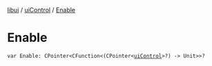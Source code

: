 [libui](../README.md) / [uiControl](README.md) / [Enable](-enable.md)

# Enable

`var Enable: CPointer<CFunction<(CPointer<`[`uiControl`](README.md)`>?) -> Unit>>?`